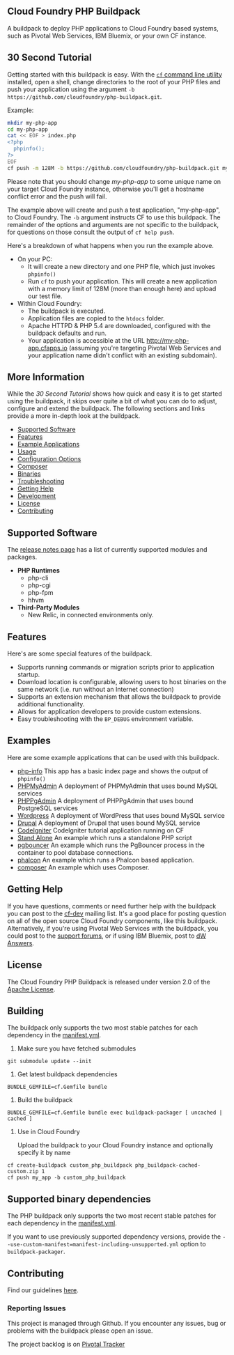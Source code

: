 ## Cloud Foundry PHP Buildpack

A buildpack to deploy PHP applications to Cloud Foundry based systems, such as Pivotal Web Services, IBM Bluemix, or your own CF instance.


## 30 Second Tutorial

Getting started with this buildpack is easy.  With the [`cf` command line utility](https://github.com/cloudfoundry/cli) installed, open a shell, change directories to the root of your PHP files and push your application using the argument `-b https://github.com/cloudfoundry/php-buildpack.git`.

Example:

```bash
mkdir my-php-app
cd my-php-app
cat << EOF > index.php
<?php
  phpinfo();
?>
EOF
cf push -m 128M -b https://github.com/cloudfoundry/php-buildpack.git my-php-app
```

Please note that you should change *my-php-app* to some unique name on your target Cloud Foundry instance, otherwise you'll get a hostname conflict error and the push will fail.

The example above will create and push a test application, "my-php-app", to Cloud Foundry.  The `-b` argument instructs CF to use this buildpack.  The remainder of the options and arguments are not specific to the buildpack, for questions on those consult the output of `cf help push`.

Here's a breakdown of what happens when you run the example above.

  - On your PC:
    - It will create a new directory and one PHP file, which just invokes `phpinfo()`
    - Run `cf` to push your application.  This will create a new application with a memory limit of 128M (more than enough here) and upload our test file.
  - Within Cloud Foundry:
    - The buildpack is executed.
    - Application files are copied to the `htdocs` folder.
    - Apache HTTPD & PHP 5.4 are downloaded, configured with the buildpack defaults and run.
    - Your application is accessible at the URL http://my-php-app.cfapps.io (assuming you're targeting Pivotal Web Services and your application name didn't conflict with an existing subdomain).

## More Information

While the *30 Second Tutorial* shows how quick and easy it is to get started using the buildpack, it skips over quite a bit of what you can do to adjust, configure and extend the buildpack.  The following sections and links provide a more in-depth look at the buildpack.

  - [Supported Software](#supported-software)
  - [Features](#features)
  - [Example Applications](#examples)
  - [Usage]
  - [Configuration Options]
  - [Composer]
  - [Binaries]
  - [Troubleshooting]
  - [Getting Help](#getting-help)
  - [Development]
  - [License](#license)
  - [Contributing](#contributing)

## Supported Software
The [release notes page](https://github.com/cloudfoundry/php-buildpack/releases) has a list of currently supported modules and packages.

* **PHP Runtimes**
  * php-cli
  * php-cgi
  * php-fpm
  * hhvm
* **Third-Party Modules**
  * New Relic, in connected environments only.



## Features

Here's are some special features of the buildpack.

  - Supports running commands or migration scripts prior to application startup.
  - Download location is configurable, allowing users to host binaries on the same network (i.e. run without an Internet connection)
  - Supports an extension mechanism that allows the buildpack to provide additional functionality.
  - Allows for application developers to provide custom extensions.
  - Easy troubleshooting with the `BP_DEBUG` environment variable.

## Examples

Here are some example applications that can be used with this buildpack.

  - [php-info]  This app has a basic index page and shows the output of `phpinfo()`
  - [PHPMyAdmin]  A deployment of PHPMyAdmin that uses bound MySQL services
  - [PHPPgAdmin] A deployment of PHPPgAdmin that uses bound PostgreSQL services
  - [Wordpress]  A deployment of WordPress that uses bound MySQL service
  - [Drupal] A deployment of Drupal that uses bound MySQL service
  - [CodeIgniter]  CodeIgniter tutorial application running on CF
  - [Stand Alone]  An example which runs a standalone PHP script
  - [pgbouncer]  An example which runs the PgBouncer process in the container to pool database connections.
  - [phalcon]  An example which runs a Phalcon based application.
  - [composer] An example which uses Composer.

## Getting Help

If you have questions, comments or need further help with the buildpack you can post to the [cf-dev](https://lists.cloudfoundry.org/archives/) mailing list. It's a good place for posting question on all of the open source Cloud Foundry components, like this buildpack. Alternatively, if you're using Pivotal Web Services with the buildpack, you could post to the [support forums], or if using IBM Bluemix, post to [dW Answers](https://developer.ibm.com/answers/smart-spaces/12/bluemix.html).

## License

The Cloud Foundry PHP Buildpack is released under version 2.0 of the [Apache License].

## Building

The buildpack only supports the two most stable patches for each dependency in the [manifest.yml](manifest.yml).

1. Make sure you have fetched submodules

  ```shell
  git submodule update --init
  ```

1. Get latest buildpack dependencies

  ```shell
  BUNDLE_GEMFILE=cf.Gemfile bundle
  ```

1. Build the buildpack

  ```shell
  BUNDLE_GEMFILE=cf.Gemfile bundle exec buildpack-packager [ uncached | cached ]
  ```

1. Use in Cloud Foundry

    Upload the buildpack to your Cloud Foundry instance and optionally specify it by name

  ```shell
  cf create-buildpack custom_php_buildpack php_buildpack-cached-custom.zip 1
  cf push my_app -b custom_php_buildpack
  ```

## Supported binary dependencies

The PHP buildpack only supports the two most recent stable patches for each dependency in the [manifest.yml](manifest.yml).

If you want to use previously supported dependency versions, provide the `--use-custom-manifest=manifest-including-unsupported.yml` option to `buildpack-packager`.

## Contributing

Find our guidelines [here](./CONTRIBUTING.md).

### Reporting Issues

This project is managed through Github.  If you encounter any issues, bug or problems with the buildpack please open an issue.

The project backlog is on [Pivotal Tracker](https://www.pivotaltracker.com/projects/1042066)

[Configuration Options]:https://github.com/cloudfoundry/php-buildpack/blob/master/docs/config.md
[Development]:https://github.com/cloudfoundry/php-buildpack/blob/master/docs/development.md
[Troubleshooting]:https://github.com/cloudfoundry/php-buildpack/blob/master/docs/troubleshooting.md
[Usage]:https://github.com/cloudfoundry/php-buildpack/blob/master/docs/usage.md
[Binaries]:https://github.com/cloudfoundry/php-buildpack/blob/master/docs/binaries.md
[php-info]:https://github.com/dmikusa-pivotal/cf-ex-php-info
[PHPMyAdmin]:https://github.com/dmikusa-pivotal/cf-ex-phpmyadmin
[PHPPgAdmin]:https://github.com/dmikusa-pivotal/cf-ex-phppgadmin
[Wordpress]:https://github.com/dmikusa-pivotal/cf-ex-worpress
[Drupal]:https://github.com/dmikusa-pivotal/cf-ex-drupal
[CodeIgniter]:https://github.com/dmikusa-pivotal/cf-ex-code-igniter
[Stand Alone]:https://github.com/dmikusa-pivotal/cf-ex-stand-alone
[pgbouncer]:https://github.com/dmikusa-pivotal/cf-ex-pgbouncer
[Apache License]:http://www.apache.org/licenses/LICENSE-2.0
[vcap-dev]:https://groups.google.com/a/cloudfoundry.org/forum/#!forum/vcap-dev
[support forums]:http://support.run.pivotal.io/home
[Composer]:https://github.com/cloudfoundry/php-buildpack/blob/master/docs/composer.md
["offline" mode]:https://github.com/cloudfoundry/php-buildpack/blob/master/docs/binaries.md#bundling-binaries-with-the-build-pack
[phalcon]:https://github.com/dmikusa-pivotal/cf-ex-phalcon
[Phalcon]:http://phalconphp.com/en/
[composer]:https://github.com/dmikusa-pivotal/cf-ex-composer
